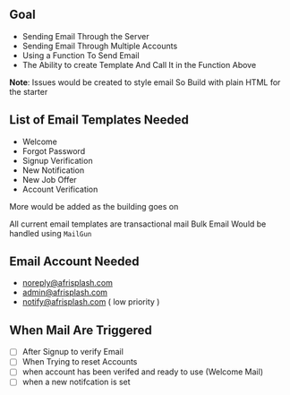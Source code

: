 ## Goal

- Sending Email Through the Server
- Sending Email Through Multiple Accounts
- Using a Function To Send Email
- The Ability to create Template And Call It in the Function Above

**Note**: Issues would be created to style email So Build with plain HTML for the starter

## List of Email Templates Needed

- Welcome
- Forgot Password
- Signup Verification
- New Notification
- New Job Offer
- Account Verification

More would be added as the building goes on

All current email templates are transactional mail
Bulk Email Would be handled using `MailGun`

## Email Account Needed

- noreply@afrisplash.com
- admin@afrisplash.com
- notify@afrisplash.com ( low priority )



## When Mail Are Triggered
- [ ] After Signup to verify Email
- [ ] When Trying to reset Accounts
- [ ] when account has been verifed and ready to use (Welcome Mail) 
- [ ] when a new notifcation is set 